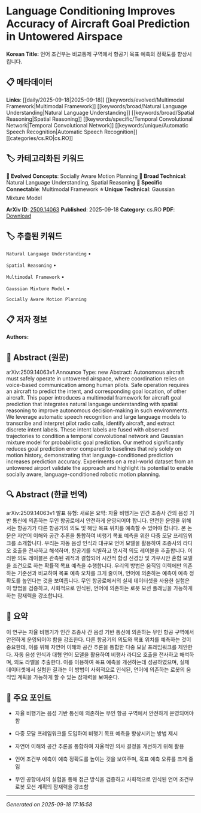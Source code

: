 
# Language Conditioning Improves Accuracy of Aircraft Goal Prediction in Untowered Airspace

**Korean Title:** 언어 조건부는 비교통제 구역에서 항공기 목표 예측의 정확도를 향상시킵니다.

## 📋 메타데이터

**Links**: [[daily/2025-09-18|2025-09-18]] [[keywords/evolved/Multimodal Framework|Multimodal Framework]] [[keywords/broad/Natural Language Understanding|Natural Language Understanding]] [[keywords/broad/Spatial Reasoning|Spatial Reasoning]] [[keywords/specific/Temporal Convolutional Network|Temporal Convolutional Network]] [[keywords/unique/Automatic Speech Recognition|Automatic Speech Recognition]] [[categories/cs.RO|cs.RO]]

## 🏷️ 카테고리화된 키워드
**🚀 Evolved Concepts**: Socially Aware Motion Planning
**🔬 Broad Technical**: Natural Language Understanding, Spatial Reasoning
**🔗 Specific Connectable**: Multimodal Framework
**⭐ Unique Technical**: Gaussian Mixture Model

**ArXiv ID**: [2509.14063](https://arxiv.org/abs/2509.14063)
**Published**: 2025-09-18
**Category**: cs.RO
**PDF**: [Download](https://arxiv.org/pdf/2509.14063.pdf)


## 🏷️ 추출된 키워드



`Natural Language Understanding` • 

`Spatial Reasoning` • 

`Multimodal Framework` • 

`Gaussian Mixture Model` • 

`Socially Aware Motion Planning`



## 📋 저자 정보

**Authors:** 

## 📄 Abstract (원문)

arXiv:2509.14063v1 Announce Type: new 
Abstract: Autonomous aircraft must safely operate in untowered airspace, where coordination relies on voice-based communication among human pilots. Safe operation requires an aircraft to predict the intent, and corresponding goal location, of other aircraft. This paper introduces a multimodal framework for aircraft goal prediction that integrates natural language understanding with spatial reasoning to improve autonomous decision-making in such environments. We leverage automatic speech recognition and large language models to transcribe and interpret pilot radio calls, identify aircraft, and extract discrete intent labels. These intent labels are fused with observed trajectories to condition a temporal convolutional network and Gaussian mixture model for probabilistic goal prediction. Our method significantly reduces goal prediction error compared to baselines that rely solely on motion history, demonstrating that language-conditioned prediction increases prediction accuracy. Experiments on a real-world dataset from an untowered airport validate the approach and highlight its potential to enable socially aware, language-conditioned robotic motion planning.

## 🔍 Abstract (한글 번역)

arXiv:2509.14063v1 발표 유형: 새로운
요약: 자율 비행기는 인간 조종사 간의 음성 기반 통신에 의존하는 무인 항공로에서 안전하게 운영되어야 합니다. 안전한 운영을 위해서는 항공기가 다른 항공기의 의도 및 해당 목표 위치를 예측할 수 있어야 합니다. 본 논문은 자연어 이해와 공간 추론을 통합하여 비행기 목표 예측을 위한 다중 모달 프레임워크를 소개합니다. 우리는 자동 음성 인식과 대규모 언어 모델을 활용하여 조종사의 라디오 호출을 전사하고 해석하며, 항공기를 식별하고 명시적 의도 레이블을 추출합니다. 이러한 의도 레이블은 관측된 궤적과 결합되어 시간적 합성 신경망 및 가우시안 혼합 모델을 조건으로 하는 확률적 목표 예측을 수행합니다. 우리의 방법은 움직임 이력에만 의존하는 기준선과 비교하여 목표 예측 오차를 크게 줄이며, 언어에 의존하는 예측이 예측 정확도를 높인다는 것을 보여줍니다. 무인 항공로에서의 실제 데이터셋을 사용한 실험은 이 방법을 검증하고, 사회적으로 인식된, 언어에 의존하는 로봇 모션 플래닝을 가능하게 하는 잠재력을 강조합니다.

## 📝 요약

이 연구는 자율 비행기가 인간 조종사 간 음성 기반 통신에 의존하는 무인 항공 구역에서 안전하게 운영되어야 함을 강조한다. 다른 항공기의 의도와 목표 위치를 예측하는 것이 중요한데, 이를 위해 자연어 이해와 공간 추론을 통합한 다중 모달 프레임워크를 제안한다. 자동 음성 인식과 대형 언어 모델을 활용하여 비행사 라디오 호출을 전사하고 해석하며, 의도 라벨을 추출한다. 이를 이용하여 목표 예측을 개선하는데 성공하였으며, 실제 데이터셋에서 실험한 결과는 이 방법이 사회적으로 인식된, 언어에 의존하는 로봇의 움직임 계획을 가능하게 할 수 있는 잠재력을 보여준다.

## 🎯 주요 포인트


- 자율 비행기는 음성 기반 통신에 의존하는 무인 항공 구역에서 안전하게 운영되어야 함

- 다중 모달 프레임워크를 도입하여 비행기 목표 예측을 향상시키는 방법 제시

- 자연어 이해와 공간 추론을 통합하여 자율적인 의사 결정을 개선하기 위해 활용

- 언어 조건부 예측이 예측 정확도를 높이는 것을 보여주며, 목표 예측 오류를 크게 줄임

- 무인 공항에서의 실험을 통해 접근 방식을 검증하고 사회적으로 인식된 언어 조건부 로봇 모션 계획의 잠재력을 강조함


---

*Generated on 2025-09-18 17:16:58*